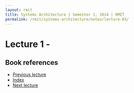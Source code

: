 ```yaml
---
layout: rmit
title: Systems Architecture | Semester 1, 2014 | RMIT
permalink: /rmit/systems-architecture/notes/lecture-03/
---
```


Lecture 1 - 
=============

Book references
---------------


<nav class="nav-lectures">
	<ul>
		<li class="prev-lecture"><a href="../lecture-01/">Previous lecture</a></li>
		<li class="index"><a href="../index.html">Index</a></li>
		<li class="next-lecture"><a href="../lecture-02/">Next lecture</a></li>
	</ul>
</nav>